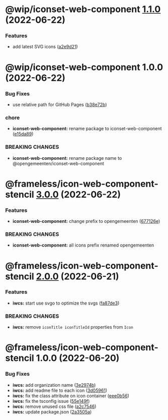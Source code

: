 # @wip/iconset-web-component [1.1.0](https://github.com/frameless/iconset-npm/compare/@wip/iconset-web-component@1.0.0...@wip/iconset-web-component@1.1.0) (2022-06-22)


### Features

* add latest SVG icons ([a2e9d21](https://github.com/frameless/iconset-npm/commit/a2e9d21ed04a56445c146fc67ec2e8364fb1fc4a))

# @wip/iconset-web-component 1.0.0 (2022-06-22)


### Bug Fixes

* use relative path for GitHub Pages ([b38e72b](https://github.com/frameless/iconset-npm/commit/b38e72b6cd9f35a848668d070c90edc89f8d090b))


### chore

* **iconset-web-component:** rename package to iconset-web-component ([e15da89](https://github.com/frameless/iconset-npm/commit/e15da890d61f279625db278fb54c6a0a795db125))


### BREAKING CHANGES

* **iconset-web-component:** rename package name to @opengemeenten/iconset-web-component

# @frameless/icon-web-component-stencil [3.0.0](https://github.com/frameless/opengemeenten-iconset/compare/@frameless/icon-web-component-stencil@2.0.0...@frameless/icon-web-component-stencil@3.0.0) (2022-06-22)


### Features

* **iconset-web-component:** change prefix to opengemeenten ([677126e](https://github.com/frameless/opengemeenten-iconset/commit/677126edb2539eea259b67e8e8c99285f3543cfb))


### BREAKING CHANGES

* **iconset-web-component:** all icons prefix renamed opengemeenten

# @frameless/icon-web-component-stencil [2.0.0](https://github.com/frameless/opengemeenten-iconset/compare/@frameless/icon-web-component-stencil@1.0.0...@frameless/icon-web-component-stencil@2.0.0) (2022-06-21)

### Features

- **iwcs:** start use svgo to optimize the svgs ([fa87de3](https://github.com/frameless/opengemeenten-iconset/commit/fa87de348683c717d664bd42b2f876e7500b76a4))

### BREAKING CHANGES

- **iwcs:** remove `iconTitle iconTitleId` properties from `Icon`

# @frameless/icon-web-component-stencil 1.0.0 (2022-06-20)

### Bug Fixes

- **iwcs:** add organization name ([3e2974b](https://github.com/frameless/opengemeenten-iconset/commit/3e2974b6d26e567cba5971e1abc9772ee93223fd))
- **iwcs:** add readme file to each icon ([3d05961](https://github.com/frameless/opengemeenten-iconset/commit/3d05961ad1d798b782beb8f9e55ba393c86b4aff))
- **iwcs:** fix the class attribute on icon container ([eee0b56](https://github.com/frameless/opengemeenten-iconset/commit/eee0b565955a1da084ccbfc9f360a1df94a229d7))
- **iwcs:** fix the tsconfig issue ([55e149f](https://github.com/frameless/opengemeenten-iconset/commit/55e149fcc372ee8f3fa5d7592389bea19e27a0bb))
- **iwcs:** remove unused css file ([a2c7546](https://github.com/frameless/opengemeenten-iconset/commit/a2c75461ad20d9502f836f7a73ee0f5b0ea28421))
- **iwcs:** update package.json ([2a3505a](https://github.com/frameless/opengemeenten-iconset/commit/2a3505a30a7b3f6fbc0bcf76a4aa552d1ac6bb90))
